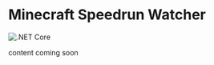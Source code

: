 # Minecraft Speedrun Watcher

![.NET Core](https://github.com/thefipster/minecraft-gatherer/workflows/.NET%20Core/badge.svg?branch=main)

content coming soon



